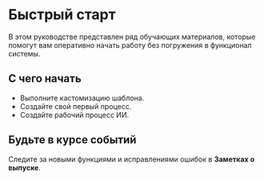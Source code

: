 # Быстрый старт

В этом руководстве представлен ряд обучающих материалов, которые помогут вам оперативно начать работу без погружения в функционал системы.

## С чего начать

* Выполните кастомизацию шаблона. <!-- добавить ссылку -->
* Создайте свой первый процесс.<!-- добавить ссылку -->
* Создайте рабочий процесс ИИ.<!-- добавить ссылку -->

## Будьте в курсе событий
Следите за новыми функциями и исправлениями ошибок в **Заметках о выпуске**.
<!-- добавить ссылку -->
